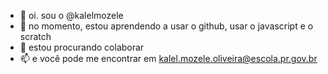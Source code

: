 - 👋 oi. sou o @kalelmozele
- 🌱 no momento, estou aprendendo a usar o github, usar o javascript e o scratch
- 💞️ estou procurando colaborar
- 📫 e você pode me encontrar em kalel.mozele.oliveira@escola.pr.gov.br
  
<!---
kalelmozele/kalelmozele is a ✨ special ✨ repository because its `README.md` (this file) appears on your GitHub profile.
You can click the Preview link to take a look at your changes.
--->
